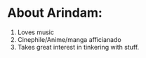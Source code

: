 # About Arindam:  #
1. Loves music
2. Cinephile/Anime/manga afficianado
3. Takes great interest in tinkering with stuff.